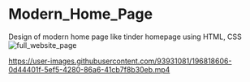 # Modern_Home_Page
Design of modern home page like tinder homepage using HTML, CSS 
![full_website_page](https://user-images.githubusercontent.com/93931081/196818485-c86c8802-5e7c-40c2-b913-54c642cef888.png)


https://user-images.githubusercontent.com/93931081/196818606-0d44401f-5ef5-4280-86a6-41cb7f8b30eb.mp4

